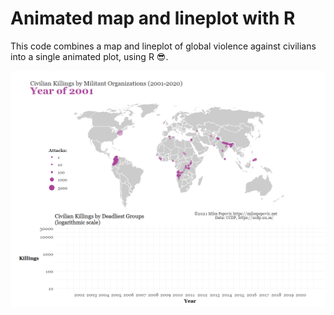 # Animated map and lineplot with R

This code combines a map and lineplot of global violence against civilians into a single animated plot, using R 😎.

![alt text](https://github.com/milos-agathon/animated-map-lineplot/blob/main/violence_vs_civilians.gif?raw=true)
